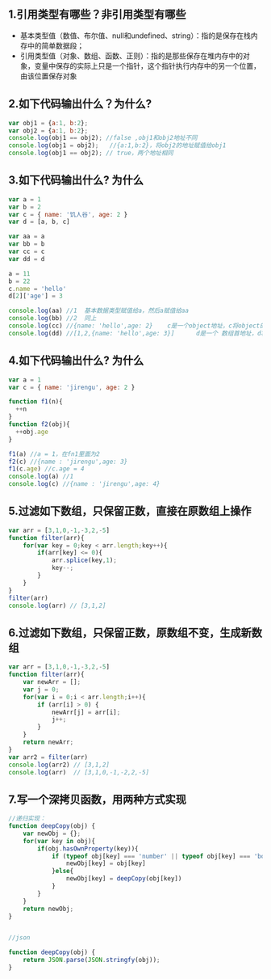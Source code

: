 ## 1.引用类型有哪些？非引用类型有哪些

- 基本类型值（数值、布尔值、null和undefined、string）：指的是保存在栈内存中的简单数据段；
- 引用类型值（对象、数组、函数、正则）：指的是那些保存在堆内存中的对象，变量中保存的实际上只是一个指针，这个指针执行内存中的另一个位置，由该位置保存对象

## 2.如下代码输出什么？为什么?
```js
var obj1 = {a:1, b:2};
var obj2 = {a:1, b:2};
console.log(obj1 == obj2); //false ,obj1和obj2地址不同
console.log(obj1 = obj2);   //{a:1,b:2}，将obj2的地址赋值给obj1
console.log(obj1 == obj2); // true，两个地址相同
```


## 3.如下代码输出什么? 为什么

```js
var a = 1
var b = 2
var c = { name: '饥人谷', age: 2 }
var d = [a, b, c]

var aa = a
var bb = b
var cc = c
var dd = d

a = 11
b = 22
c.name = 'hello'
d[2]['age'] = 3

console.log(aa) //1  基本数据类型赋值给a，然后a赋值给aa
console.log(bb) //2  同上
console.log(cc) //{name: 'hello',age: 2}    c是一个object地址，c将object的地址赋值给cc，c.name的值改变，cc也会改变
console.log(dd) //[1,2,{name: 'hello',age: 3}]      d是一个 数组首地址，d将数组地址赋值给dd，d[2]['age']改变，dd也会改变
```

## 4.如下代码输出什么? 为什么

```js
var a = 1
var c = { name: 'jirengu', age: 2 }

function f1(n){
  ++n
}
function f2(obj){
  ++obj.age
}

f1(a) //a = 1，在fn1里面为2
f2(c) //{name : 'jirengu',age: 3}
f1(c.age) //c.age = 4
console.log(a) //1
console.log(c) //{name : 'jirengu',age: 4}
```

## 5.过滤如下数组，只保留正数，直接在原数组上操作

```js
var arr = [3,1,0,-1,-3,2,-5]
function filter(arr){
    for(var key = 0;key < arr.length;key++){
        if(arr[key] <= 0){
            arr.splice(key,1);
            key--;
        }
    }
}
filter(arr)
console.log(arr) // [3,1,2]
```

## 6.过滤如下数组，只保留正数，原数组不变，生成新数组

```js
var arr = [3,1,0,-1,-3,2,-5]
function filter(arr){
	var newArr = [];
	var j = 0;
	for(var i = 0;i < arr.length;i++){
		if (arr[i] > 0) {
			newArr[j] = arr[i];
			j++;
		}
	}
	return newArr;
}
var arr2 = filter(arr)
console.log(arr2) // [3,1,2]
console.log(arr)  // [3,1,0,-1,-2,2,-5]
```


## 7.写一个深拷贝函数，用两种方式实现

```js
//递归实现：
function deepCopy(obj) {
    var newObj = {};
    for(var key in obj){
        if(obj.hasOwnProperty(key)){
            if (typeof obj[key] === 'number' || typeof obj[key] === 'boolean' || typeof obj[key] === 'string' || obj[key] === undefined || obj[key] === null) {
                newObj[key] = obj[key]
            }else{
                newObj[key] = deepCopy(obj[key])
            }
        }
    }
    return newObj;
}


//json

function deepCopy(obj) {
    return JSON.parse(JSON.stringfy(obj));
}
```